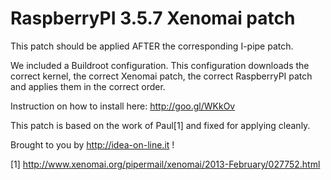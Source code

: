 RaspberryPI 3.5.7 Xenomai patch
===============

This patch should be applied AFTER the corresponding I-pipe patch.

We included a Buildroot configuration. This configuration downloads the correct kernel, the correct Xenomai patch, the correct RaspberryPI patch and applies them in the correct order.

Instruction on how to install here: http://goo.gl/WKkOv

This patch is based on the work of Paul[1] and fixed for applying cleanly.

Brought to you by http://idea-on-line.it !

[1] http://www.xenomai.org/pipermail/xenomai/2013-February/027752.html
